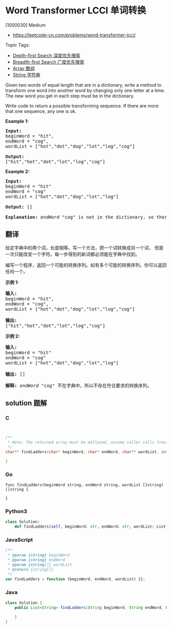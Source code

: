 # Word Transformer LCCI 单词转换

[1000030] Medium

- https://leetcode-cn.com/problems/word-transformer-lcci/

Topic Tags:

- [Depth-first Search 深度优先搜索](https://leetcode-cn.com/tag/depth-first-search/)
- [Breadth-first Search 广度优先搜索](https://leetcode-cn.com/tag/breadth-first-search/)
- [Array 数组](https://leetcode-cn.com/tag/array/)
- [String 字符串](https://leetcode-cn.com/tag/string/)

Given two words of equal length that are in a dictionary, write a method to transform one word into another word by changing only one letter at a time. The new word you get in each step must be in the dictionary.

Write code to return a possible transforming sequence. If there are more that one sequence, any one is ok.

**Example 1:**

<pre><strong>Input:</strong>
beginWord = "hit",
endWord = "cog",
wordList = ["hot","dot","dog","lot","log","cog"]

<strong>Output:</strong>
["hit","hot","dot","lot","log","cog"]
</pre>

**Example 2:**

<pre><strong>Input:</strong>
beginWord = "hit"
endWord = "cog"
wordList = ["hot","dot","dog","lot","log"]

<strong>Output: </strong>[]

<strong>Explanation:</strong>&nbsp;<em>endWord</em> "cog" is not in the dictionary, so there's no possible transforming sequence.</pre>

## 翻译

给定字典中的两个词，长度相等。写一个方法，把一个词转换成另一个词， 但是一次只能改变一个字符。每一步得到的新词都必须能在字典中找到。

编写一个程序，返回一个可能的转换序列。如有多个可能的转换序列，你可以返回任何一个。

**示例 1:**

<pre><strong>输入:</strong>
beginWord = "hit",
endWord = "cog",
wordList = ["hot","dot","dog","lot","log","cog"]

<strong>输出:</strong>
["hit","hot","dot","lot","log","cog"]
</pre>

**示例 2:**

<pre><strong>输入:</strong>
beginWord = "hit"
endWord = "cog"
wordList = ["hot","dot","dog","lot","log"]

<strong>输出: </strong>[]

<strong>解释:</strong>&nbsp;<em>endWord</em> "cog" 不在字典中，所以不存在符合要求的转换序列。</pre>

## solution 题解

### C

```c


/**
 * Note: The returned array must be malloced, assume caller calls free().
 */
char** findLadders(char* beginWord, char* endWord, char** wordList, int wordListSize, int* returnSize){

}


```

### Go

```golang
func findLadders(beginWord string, endWord string, wordList []string) []string {

}
```

### Python3

```python
class Solution:
    def findLadders(self, beginWord: str, endWord: str, wordList: List[str]) -> List[str]:
```

### JavaScript

```javascript
/**
 * @param {string} beginWord
 * @param {string} endWord
 * @param {string[]} wordList
 * @return {string[]}
 */
var findLadders = function (beginWord, endWord, wordList) {};
```

### Java

```java
class Solution {
    public List<String> findLadders(String beginWord, String endWord, List<String> wordList) {

    }
}
```
